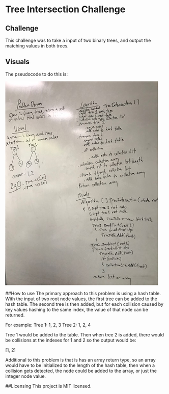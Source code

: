 # Tree Intersection Challenge

## Challenge
This challenge was to take a input of two binary trees, and output the matching values in both trees.

## Visuals

The pseudocode to do this is:

![whiteboard image](../../Assets/TreeIntersection.jpg)

##How to use
The primary approach to this problem is using a hash table. With the input of two root node values, the first tree can be added to the hash table. The second tree is then added, but for each collision caused by key values hashing to the same index, the value of that node can be returned.

For example: 
Tree 1: 1, 2, 3 
Tree 2: 1, 2, 4

Tree 1 would be added to the table. Then when tree 2 is added, there would be collisions at the indexes for 1 and 2 so the output would be:

[1, 2]

Additional to this problem is that is has an array return type, so an array would have to be initialized to the length of the hash table, then when a collision gets detected, the node could be added to the array, or just the integer node value.

##Licensing
This project is MIT licensed.